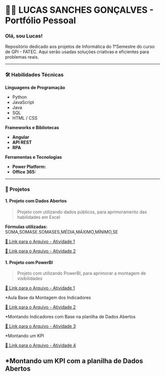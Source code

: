 # 👨‍💻 LUCAS SANCHES GONÇALVES - Portfólio Pessoal

### Olá, sou Lucas!  
Repositório dedicado aos projetos de Informática do 1°Semestre do curso de GPI - FATEC. Aqui serão usadas soluções criativas e eficientes para problemas reais.

---


### 🛠️ Habilidades Técnicas

**Linguagens de Programação**  
- Python
- JavaScript
- Java
- SQL
- HTML / CSS

**Frameworks e Bibliotecas**  
- **Angular** 
- **API REST** 
- **RPA** 

**Ferramentas e Tecnologias**  
- **Power Platform:** 
- **Office 365:** 

---

### 🌟 Projetos

#### 1. Projeto com Dados Abertos
> Projeto com utilizando dados públicos, para aprimoramento das habilidades em Excel

**Fórmulas utilizadas:**  
SOMA,SOMASE.SOMASES,MÉDIA,MÁXIMO,MÍNIMO,SE

[🔗 Link para o Arquivo - Atividade 1](https://github.com/LucasSanche/Fatec/blob/main/Atividade%20M%C3%A9dias.xlsx)

[🔗 Link para o Arquivo - Atividade 2](https://github.com/LucasSanche/Fatec/blob/main/Atividade2-Lucas%20Sanches.xlsx)


#### 1. Projeto com PowerBI
> Projeto com utilizando PowerBI, para aprimorar a montagem de visibilidades

[🔗 Link para o Arquivo - Atividade 1](https://github.com/LucasSanche/Fatec/blob/main/Aula1%20PBI.pbix)

*Aula Base da Montagem dos Indicadores

[🔗 Link para o Arquivo - Atividade 2](https://github.com/LucasSanche/Fatec/blob/main/Atividade%202%20-%20PowerBI.pbix)

*Montando Indicadores com Base na planilha de Dados Abertos

[🔗 Link para o Arquivo - Atividade 3](https://github.com/LucasSanche/Fatec/blob/main/filiaisDAX.pbix)

*Montando um KPI

[🔗 Link para o Arquivo - Atividade 4](https://github.com/LucasSanche/Fatec/blob/main/Atividade%204%20-%20PowerBI.pbix)

*Montando um KPI com a planilha de Dados Abertos
---

